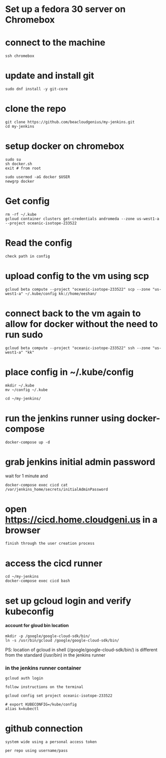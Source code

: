 # Set up a fedora 30 server on Chromebox

# connect to the machine

    ssh chromebox

# update and install git

    sudo dnf install -y git-core

# clone the repo

    git clone https://github.com/beacloudgenius/my-jenkins.git
    cd my-jenkins

# setup docker on chromebox

    sudo su
    sh docker.sh
    exit # from root

    sudo usermod -aG docker $USER
    newgrp docker

# Get config

    rm -rf ~/.kube
    gcloud container clusters get-credentials andromeda --zone us-west1-a --project oceanic-isotope-233522

# Read the config

    check path in config

# upload config to the vm using scp

    gcloud beta compute --project "oceanic-isotope-233522" scp --zone "us-west1-a" ~/.kube/config kk://home/eeshan/

# connect back to the vm again to allow for docker without the need to run sudo

    gcloud beta compute --project "oceanic-isotope-233522" ssh --zone "us-west1-a" "kk"

# place config in ~/.kube/config

    mkdir ~/.kube
    mv ~/config ~/.kube

    cd ~/my-jenkins/

# run the jenkins runner using docker-compose

    docker-compose up -d

# grab jenkins initial admin password

wait for 1 minute and

    docker-compose exec cicd cat /var/jenkins_home/secrets/initialAdminPassword

# open https://cicd.home.cloudgeni.us in a browser

    finish through the user creation process

# access the cicd runner

    cd ~/my-jenkins
    docker-compose exec cicd bash

# set up gcloud login and verify kubeconfig

#### account for gloud bin location

    mkdir -p /google/google-cloud-sdk/bin/
    ln -s /usr/bin/gcloud /google/google-cloud-sdk/bin/

PS: location of gcloud in shell (/google/google-cloud-sdk/bin/) is different from the standard (/usr/bin) in the jenkins runner

### in the jenkins runner container

    gcloud auth login

    follow instructions on the terminal

    gcloud config set project oceanic-isotope-233522

    # export KUBECONFIG=/kube/config
    alias k=kubectl

# github connection

    system wide using a personal access token

    per repo using username/pass
